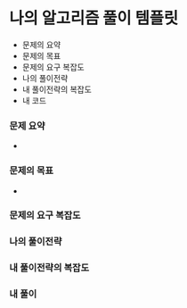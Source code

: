 # 나의 알고리즘 풀이 템플릿

- 문제의 요약
- 문제의 목표
- 문제의 요구 복잡도
- 나의 풀이전략
- 내 풀이전략의 복잡도
- 내 코드



### 문제 요약

- 




### 문제의 목표

- 




### 문제의 요구 복잡도





### 나의 풀이전략





### 내 풀이전략의 복잡도






 ### 내 풀이

```python

```